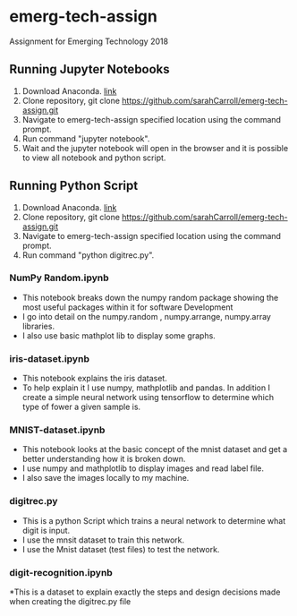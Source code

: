# emerg-tech-assign
Assignment for Emerging Technology 2018

## Running Jupyter Notebooks
1. Download Anaconda. [link](https://www.anaconda.com/download/)
2. Clone repository, git clone https://github.com/sarahCarroll/emerg-tech-assign.git
3. Navigate to emerg-tech-assign specified location using the command prompt.
4. Run command "jupyter notebook".
5. Wait and the jupyter notebook will open in the browser and it is possible to view all notebook and python script.

## Running Python Script
1. Download Anaconda. [link](https://www.anaconda.com/download/)
2. Clone repository, git clone https://github.com/sarahCarroll/emerg-tech-assign.git
3. Navigate to emerg-tech-assign specified location using the command prompt.
4. Run command "python digitrec.py".

### NumPy Random.ipynb
* This notebook breaks down the numpy random package showing the most useful packages within it for software Development
* I go into detail on the numpy.random , numpy.arrange, numpy.array libraries.
* I also use basic mathplot lib to display some graphs.

### iris-dataset.ipynb
* This notebook explains the iris dataset. 
* To help explain it I use numpy, mathplotlib and pandas. In addition I create a simple neural network using tensorflow to determine which type of fower a given sample is.

### MNIST-dataset.ipynb
* This notebook looks at the basic concept of the mnist dataset and get a better understanding how it is broken down.
* I use numpy and mathplotlib to display images and read label file.
* I also save the images locally to my machine.

### digitrec.py
* This is a python Script which trains a neural network to determine what digit is input.
* I use the mnsit dataset to  train this network.
* I use the Mnist dataset (test files) to test the network.



### digit-recognition.ipynb
*This is a dataset to explain exactly the steps and design decisions made when creating the digitrec.py file